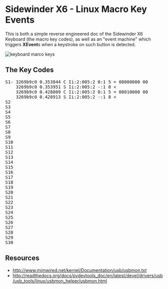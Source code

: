 Sidewinder X6 - Linux Macro Key Events
======================================
This is both a simple reverse engineered doc of the Sidewinder X6 Keyboard (the macro key codes),
as well as an "event machine" which triggers **XEvent**s when a keystroke on such button is detected.

<img src="https://github.com/ktoso/sidewinder-x6-linux-macro-key-events/raw/master/sidewinder-x6-macro-keys.jpg" alt="keyboard marco keys"/>

The Key Codes
-----------

<pre>
S1- 3269b9c0 0.353844 C Ii:2:005:2 0:1 5 = 08000000 00
    3269b9c0 0.353951 S Ii:2:005:2 -:1 8 <
    3269b9c0 0.428809 C Ii:2:005:2 0:1 5 = 08010000 00
    3269b9c0 0.428913 S Ii:2:005:2 -:1 8 <
S2 
S3
S4
S5
S6
S7
S8
S9
S10
S11
S12
S13
S14
S15
S16
S17
S18
S19
S20
S21
S22
S23
S24
S25
S26
S27
S28
S29
S30
</pre>

Resources
---------

* http://www.mjmwired.net/kernel/Documentation/usb/usbmon.txt
* http://readthedocs.org/docs/pvdevtools_doc/en/latest/devel/drivers/usb/usb_tools/linux/usbmon_helper/usbmon.html

